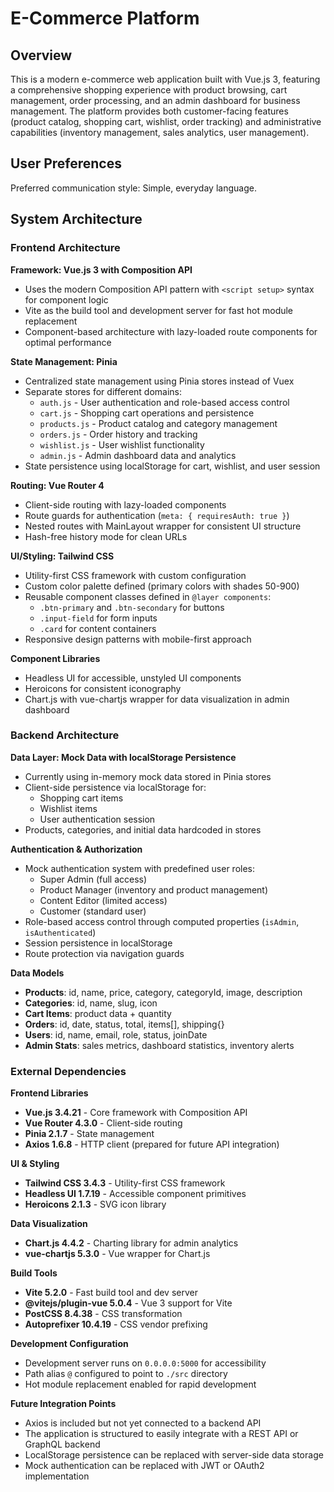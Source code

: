 # E-Commerce Platform

## Overview

This is a modern e-commerce web application built with Vue.js 3, featuring a comprehensive shopping experience with product browsing, cart management, order processing, and an admin dashboard for business management. The platform provides both customer-facing features (product catalog, shopping cart, wishlist, order tracking) and administrative capabilities (inventory management, sales analytics, user management).

## User Preferences

Preferred communication style: Simple, everyday language.

## System Architecture

### Frontend Architecture

**Framework: Vue.js 3 with Composition API**
- Uses the modern Composition API pattern with `<script setup>` syntax for component logic
- Vite as the build tool and development server for fast hot module replacement
- Component-based architecture with lazy-loaded route components for optimal performance

**State Management: Pinia**
- Centralized state management using Pinia stores instead of Vuex
- Separate stores for different domains:
  - `auth.js` - User authentication and role-based access control
  - `cart.js` - Shopping cart operations and persistence
  - `products.js` - Product catalog and category management
  - `orders.js` - Order history and tracking
  - `wishlist.js` - User wishlist functionality
  - `admin.js` - Admin dashboard data and analytics
- State persistence using localStorage for cart, wishlist, and user session

**Routing: Vue Router 4**
- Client-side routing with lazy-loaded components
- Route guards for authentication (`meta: { requiresAuth: true }`)
- Nested routes with MainLayout wrapper for consistent UI structure
- Hash-free history mode for clean URLs

**UI/Styling: Tailwind CSS**
- Utility-first CSS framework with custom configuration
- Custom color palette defined (primary colors with shades 50-900)
- Reusable component classes defined in `@layer components`:
  - `.btn-primary` and `.btn-secondary` for buttons
  - `.input-field` for form inputs
  - `.card` for content containers
- Responsive design patterns with mobile-first approach

**Component Libraries**
- Headless UI for accessible, unstyled UI components
- Heroicons for consistent iconography
- Chart.js with vue-chartjs wrapper for data visualization in admin dashboard

### Backend Architecture

**Data Layer: Mock Data with localStorage Persistence**
- Currently using in-memory mock data stored in Pinia stores
- Client-side persistence via localStorage for:
  - Shopping cart items
  - Wishlist items  
  - User authentication session
- Products, categories, and initial data hardcoded in stores

**Authentication & Authorization**
- Mock authentication system with predefined user roles:
  - Super Admin (full access)
  - Product Manager (inventory and product management)
  - Content Editor (limited access)
  - Customer (standard user)
- Role-based access control through computed properties (`isAdmin`, `isAuthenticated`)
- Session persistence in localStorage
- Route protection via navigation guards

**Data Models**
- **Products**: id, name, price, category, categoryId, image, description
- **Categories**: id, name, slug, icon
- **Cart Items**: product data + quantity
- **Orders**: id, date, status, total, items[], shipping{}
- **Users**: id, name, email, role, status, joinDate
- **Admin Stats**: sales metrics, dashboard statistics, inventory alerts

### External Dependencies

**Frontend Libraries**
- **Vue.js 3.4.21** - Core framework with Composition API
- **Vue Router 4.3.0** - Client-side routing
- **Pinia 2.1.7** - State management
- **Axios 1.6.8** - HTTP client (prepared for future API integration)

**UI & Styling**
- **Tailwind CSS 3.4.3** - Utility-first CSS framework
- **Headless UI 1.7.19** - Accessible component primitives
- **Heroicons 2.1.3** - SVG icon library

**Data Visualization**
- **Chart.js 4.4.2** - Charting library for admin analytics
- **vue-chartjs 5.3.0** - Vue wrapper for Chart.js

**Build Tools**
- **Vite 5.2.0** - Fast build tool and dev server
- **@vitejs/plugin-vue 5.0.4** - Vue 3 support for Vite
- **PostCSS 8.4.38** - CSS transformation
- **Autoprefixer 10.4.19** - CSS vendor prefixing

**Development Configuration**
- Development server runs on `0.0.0.0:5000` for accessibility
- Path alias `@` configured to point to `./src` directory
- Hot module replacement enabled for rapid development

**Future Integration Points**
- Axios is included but not yet connected to a backend API
- The application is structured to easily integrate with a REST API or GraphQL backend
- LocalStorage persistence can be replaced with server-side data storage
- Mock authentication can be replaced with JWT or OAuth2 implementation